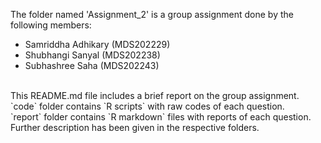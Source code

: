 The folder named 'Assignment_2' is a group assignment done by the following members:
- Samriddha Adhikary (MDS202229)
- Shubhangi Sanyal (MDS202238)
- Subhashree Saha (MDS202243)
<br>
This README.md file includes a brief report on the group assignment.<br>
`code` folder contains `R scripts` with raw codes of each question.<br>
`report` folder contains  `R markdown` files with reports of each question.<br>
Further description has been given in the respective folders.
